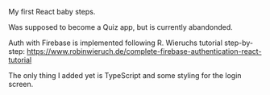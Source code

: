 My first React baby steps. 

Was supposed to become a Quiz app, but is currently abandonded. 

Auth with Firebase is implemented following R. Wieruchs tutorial step-by-step:
https://www.robinwieruch.de/complete-firebase-authentication-react-tutorial

The only thing I added yet is TypeScript and some styling for the login screen.
